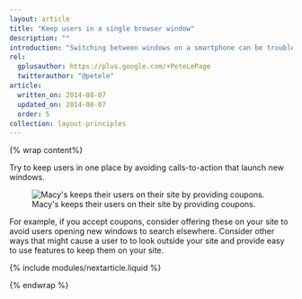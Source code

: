 ```yaml
---
layout: article
title: "Keep users in a single browser window"
description: ""
introduction: "Switching between windows on a smartphone can be troublesome, and raises the risk that visitors might not find their way back to your site."
rel:
  gplusauthor: https://plus.google.com/+PeteLePage
  twitterauthor: "@petele"
article:
  written_on: 2014-08-07
  updated_on: 2014-08-07
  order: 5
collection: layout-principles
---
```


{% wrap content%}

Try to keep users in one place by avoiding calls-to-action that launch new windows. 

<figure>
  <img src="imgs/sw-single-browser-good.png" srcset="imgs/sw-single-browser-good.png 1x, imgs/sw-single-browser-good-2x.png 2x" alt="Macy's keeps their users on their site by providing coupons.">
  <figcaption>Macy's keeps their users on their site by providing coupons.</figcaption>
</figure>

For example, if you accept coupons, consider offering these on your site to 
avoid users opening new windows to search elsewhere.  Consider other ways that 
might cause a user to to look outside your site and provide easy to use features 
to keep them on your site.


{% include modules/nextarticle.liquid %}

{% endwrap %}
